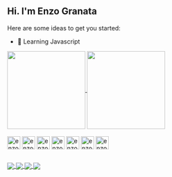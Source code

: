 ## Hi. I'm Enzo Granata

Here are some ideas to get you started:
- 🌱 Learning Javascript

<a href="https://github.com/enzogran01">
  <img height=180em align="center" src="https://github-readme-stats.vercel.app/api?username=enzogran01&theme=tokyonight&show_icons=true&include_all_commits=true&count_private=true" />
</a>
<a href="https://github.com/anuraghazra/convoychat">
  <img height=180em align="center" src="https://github-readme-stats.vercel.app/api/top-langs?username=enzogran01&layout=compact&theme=tokyonight&langs_count=8&card_width=320" />
</a>

<div style="display: inline_block"> <br>
  <img align="center" alt="enzo.html" height="30" width="30" src="https://cdn.jsdelivr.net/gh/devicons/devicon@latest/icons/html5/html5-original.svg" />
  <img align="center" alt="enzo.css" height="30" width="30" src="https://cdn.jsdelivr.net/gh/devicons/devicon@latest/icons/css3/css3-original.svg" />
  <img align="center" alt="enzo.js" height="30" width="30" src="https://cdn.jsdelivr.net/gh/devicons/devicon@latest/icons/javascript/javascript-original.svg" />
  <img align="center" alt="enzo.js" height="30" width="30" src="https://cdn.jsdelivr.net/gh/devicons/devicon@latest/icons/nodejs/nodejs-original.svg" />
  <img align="center" alt="enzo.cs" height="30" width="30" src="https://cdn.jsdelivr.net/gh/devicons/devicon@latest/icons/csharp/csharp-original.svg" />
  <img align="center" alt="enzo.npm" height="30" width="30" src="https://cdn.jsdelivr.net/gh/devicons/devicon@latest/icons/npm/npm-original-wordmark.svg" />
  <img align="center" alt="enzo.sql" height="30" width="30" src="https://cdn.jsdelivr.net/gh/devicons/devicon@latest/icons/mysql/mysql-original.svg" />
</div>

##

<div>
  <a href="https://mail.google.com/mail/?view=cm&fs=1&to=yournarrator013@gmail.com" target="_blank">
    <img align="center" src="https://img.shields.io/badge/Gmail-D14836?style=for-the-badge&logo=gmail&logoColor=white"/>
  </a>
  <a href="https://www.linkedin.com/in/enzo-granata-b73580307" target="_blank">
    <img align="center" src="https://img.shields.io/badge/LinkedIn-0077B5?style=for-the-badge&logo=linkedin&logoColor=white"/>
  </a>
  <a href="https://www.instagram.com/granata_ig" target="_blank">
    <img align="center" src="https://img.shields.io/badge/Instagram-E4405F?style=for-the-badge&logo=instagram&logoColor=white"/>
  </a>
  <a href="https://discord.com/users/896943098045792278" target="_blank">
    <img align="center" src="https://img.shields.io/badge/Discord-7289DA?style=for-the-badge&logo=discord&logoColor=white"/>
  </a>
</div>
